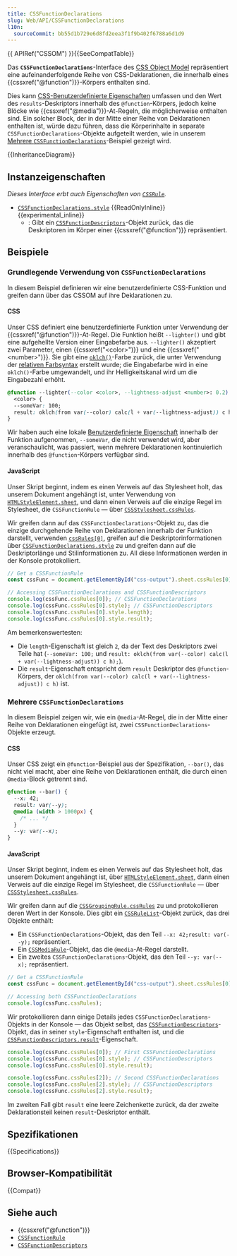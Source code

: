 ```yaml
---
title: CSSFunctionDeclarations
slug: Web/API/CSSFunctionDeclarations
l10n:
  sourceCommit: bb55d1b729e6d8fd2eea3f1f9b402f6788a6d1d9
---
```


{{ APIRef("CSSOM") }}{{SeeCompatTable}}

Das **`CSSFunctionDeclarations`**-Interface des [CSS Object Model](/de/docs/Web/API/CSS_Object_Model) repräsentiert eine aufeinanderfolgende Reihe von CSS-Deklarationen, die innerhalb eines {{cssxref("@function")}}-Körpers enthalten sind.

Dies kann [CSS-Benutzerdefinierte Eigenschaften](/de/docs/Web/CSS/CSS_cascading_variables/Using_CSS_custom_properties) umfassen und den Wert des `results`-Deskriptors innerhalb des `@function`-Körpers, jedoch keine Blöcke wie {{cssxref("@media")}}-At-Regeln, die möglicherweise enthalten sind. Ein solcher Block, der in der Mitte einer Reihe von Deklarationen enthalten ist, würde dazu führen, dass die Körperinhalte in separate `CSSFunctionDeclarations`-Objekte aufgeteilt werden, wie in unserem [Mehrere `CSSFunctionDeclarations`](#multiple_cssfunctiondeclarations)-Beispiel gezeigt wird.

{{InheritanceDiagram}}

## Instanzeigenschaften

_Dieses Interface erbt auch Eigenschaften von [`CSSRule`](/de/docs/Web/API/CSSRule)._

- [`CSSFunctionDeclarations.style`](/de/docs/Web/API/CSSFunctionDeclarations/style) {{ReadOnlyInline}} {{experimental_inline}}
  - : Gibt ein [`CSSFunctionDescriptors`](/de/docs/Web/API/CSSFunctionDescriptors)-Objekt zurück, das die Deskriptoren im Körper einer {{cssxref("@function")}} repräsentiert.

## Beispiele

### Grundlegende Verwendung von `CSSFunctionDeclarations`

In diesem Beispiel definieren wir eine benutzerdefinierte CSS-Funktion und greifen dann über das CSSOM auf ihre Deklarationen zu.

#### CSS

Unser CSS definiert eine benutzerdefinierte Funktion unter Verwendung der {{cssxref("@function")}}-At-Regel. Die Funktion heißt `--lighter()` und gibt eine aufgehellte Version einer Eingabefarbe aus. `--lighter()` akzeptiert zwei Parameter, einen {{cssxref("&lt;color>")}} und eine {{cssxref("&lt;number>")}}. Sie gibt eine [`oklch()`](/de/docs/Web/CSS/color_value/oklch)-Farbe zurück, die unter Verwendung der [relativen Farbsyntax](/de/docs/Web/CSS/CSS_colors/Relative_colors) erstellt wurde; die Eingabefarbe wird in eine `oklch()`-Farbe umgewandelt, und ihr Helligkeitskanal wird um die Eingabezahl erhöht.

```css live-sample___cssfunctiondeclarations-basics
@function --lighter(--color <color>, --lightness-adjust <number>: 0.2) returns
  <color> {
  --someVar: 100;
  result: oklch(from var(--color) calc(l + var(--lightness-adjust)) c h);
}
```

Wir haben auch eine lokale [Benutzerdefinierte Eigenschaft](/de/docs/Web/CSS/CSS_cascading_variables/Using_CSS_custom_properties) innerhalb der Funktion aufgenommen, `--someVar`, die nicht verwendet wird, aber veranschaulicht, was passiert, wenn mehrere Deklarationen kontinuierlich innerhalb des `@function`-Körpers verfügbar sind.

#### JavaScript

Unser Skript beginnt, indem es einen Verweis auf das Stylesheet holt, das unserem Dokument angehängt ist, unter Verwendung von [`HTMLStyleElement.sheet`](/de/docs/Web/API/HTMLStyleElement/sheet), und dann einen Verweis auf die einzige Regel im Stylesheet, die `CSSFunctionRule` — über [`CSSStylesheet.cssRules`](/de/docs/Web/API/CSSStyleSheet/cssRules).

Wir greifen dann auf das `CSSFunctionDeclarations`-Objekt zu, das die einzige durchgehende Reihe von Deklarationen innerhalb der Funktion darstellt, verwenden [`cssRules[0]`](/de/docs/Web/API/CSSGroupingRule/cssRules), greifen auf die Deskriptorinformationen über [`CSSFunctionDeclarations.style`](/de/docs/Web/API/CSSFunctionDeclarations/style) zu und greifen dann auf die Deskriptorlänge und Stilinformationen zu. All diese Informationen werden in der Konsole protokolliert.

```js live-sample___cssfunctiondeclarations-basics
// Get a CSSFunctionRule
const cssFunc = document.getElementById("css-output").sheet.cssRules[0];

// Accessing CSSFunctionDeclarations and CSSFunctionDescriptors
console.log(cssFunc.cssRules[0]); // CSSFunctionDeclarations
console.log(cssFunc.cssRules[0].style); // CSSFunctionDescriptors
console.log(cssFunc.cssRules[0].style.length);
console.log(cssFunc.cssRules[0].style.result);
```

Am bemerkenswertesten:

- Die `length`-Eigenschaft ist gleich `2`, da der Text des Deskriptors zwei Teile hat (`--someVar: 100;` und `result: oklch(from var(--color) calc(l + var(--lightness-adjust)) c h);`).
- Die `result`-Eigenschaft entspricht dem `result` Deskriptor des `@function`-Körpers, der `oklch(from var(--color) calc(l + var(--lightness-adjust)) c h)` ist.

### Mehrere `CSSFunctionDeclarations`

In diesem Beispiel zeigen wir, wie ein `@media`-At-Regel, die in der Mitte einer Reihe von Deklarationen eingefügt ist, zwei `CSSFunctionDeclarations`-Objekte erzeugt.

#### CSS

Unser CSS zeigt ein `@function`-Beispiel aus der Spezifikation, `--bar()`, das nicht viel macht, aber eine Reihe von Deklarationen enthält, die durch einen `@media`-Block getrennt sind.

```css live-sample___multiple-cssfunctiondeclarations
@function --bar() {
  --x: 42;
  result: var(--y);
  @media (width > 1000px) {
    /* ... */
  }
  --y: var(--x);
}
```

#### JavaScript

Unser Skript beginnt, indem es einen Verweis auf das Stylesheet holt, das unserem Dokument angehängt ist, über [`HTMLStyleElement.sheet`](/de/docs/Web/API/HTMLStyleElement/sheet), dann einen Verweis auf die einzige Regel im Stylesheet, die `CSSFunctionRule` — über [`CSSStylesheet.cssRules`](/de/docs/Web/API/CSSStyleSheet/cssRules).

Wir greifen dann auf die [`CSSGroupingRule.cssRules`](/de/docs/Web/API/CSSGroupingRule/cssRules) zu und protokollieren deren Wert in der Konsole. Dies gibt ein [`CSSRuleList`](/de/docs/Web/API/CSSRuleList)-Objekt zurück, das drei Objekte enthält:

- Ein `CSSFunctionDeclarations`-Objekt, das den Teil `--x: 42;result: var(--y);` repräsentiert.
- Ein [`CSSMediaRule`](/de/docs/Web/API/CSSMediaRule)-Objekt, das die `@media`-At-Regel darstellt.
- Ein zweites `CSSFunctionDeclarations`-Objekt, das den Teil `--y: var(--x);` repräsentiert.

```js live-sample___multiple-cssfunctiondeclarations
// Get a CSSFunctionRule
const cssFunc = document.getElementById("css-output").sheet.cssRules[0];

// Accessing both CSSFunctionDeclarations
console.log(cssFunc.cssRules);
```

Wir protokollieren dann einige Details jedes `CSSFunctionDeclarations`-Objekts in der Konsole — das Objekt selbst, das [`CSSFunctionDescriptors`](/de/docs/Web/API/CSSFunctionDescriptors)-Objekt, das in seiner `style`-Eigenschaft enthalten ist, und die [`CSSFunctionDescriptors.result`](/de/docs/Web/API/CSSFunctionDescriptors/result)-Eigenschaft.

```js live-sample___multiple-cssfunctiondeclarations
console.log(cssFunc.cssRules[0]); // First CSSFunctionDeclarations
console.log(cssFunc.cssRules[0].style); // CSSFunctionDescriptors
console.log(cssFunc.cssRules[0].style.result);

console.log(cssFunc.cssRules[2]); // Second CSSFunctionDeclarations
console.log(cssFunc.cssRules[2].style); // CSSFunctionDescriptors
console.log(cssFunc.cssRules[2].style.result);
```

Im zweiten Fall gibt `result` eine leere Zeichenkette zurück, da der zweite Deklarationsteil keinen `result`-Deskriptor enthält.

## Spezifikationen

{{Specifications}}

## Browser-Kompatibilität

{{Compat}}

## Siehe auch

- {{cssxref("@function")}}
- [`CSSFunctionRule`](/de/docs/Web/API/CSSFunctionRule)
- [`CSSFunctionDescriptors`](/de/docs/Web/API/CSSFunctionDescriptors)
